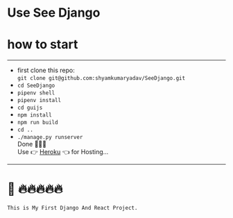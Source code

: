 # Use See Django

# how to start  
---
  * first clone this repo:  
  `git clone git@github.com:shyamkumaryadav/SeeDjango.git`  
  * `cd SeeDjango`  
  * `pipenv shell`  
  * `pipenv install`  
  * `cd guijs `  
  * `npm install`  
  * `npm run build`  
  * `cd ..`
  * `./manage.py runserver`  
    Done 🥳🥳🥳  
    Use 👉 [Heroku](https://heroku.com/) 👈 for Hosting...
---

# 🙂 🔥🔥🔥🔥🔥  
  `This is My First Django And React Project.`  